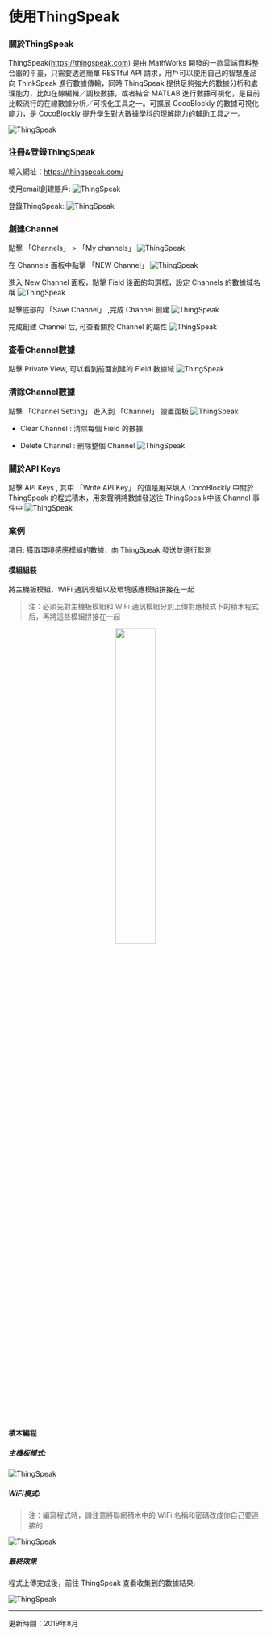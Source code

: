 # 使用ThingSpeak

### 關於ThingSpeak

ThingSpeak(https://thingspeak.com) 是由 MathWorks 開發的一款雲端資料整合器的平臺，只需要透過簡單 RESTful API 請求，用戶可以使用自己的智慧產品向 ThinkSpeak 進行數據傳輸，同時 ThingSpeak 提供足夠強大的數據分析和處理能力，比如在線編輯／調校數據，或者結合 MATLAB 進行數據可視化，是目前比較流行的在線數據分析／可視化工具之一。可擴展 CocoBlockly 的數據可視化能力，是 CocoBlockly 提升學生對大數據學科的理解能力的輔助工具之一。

![ThingSpeak](../media/ThingSpeak_info.png)

### 注冊&登錄ThingSpeak

輸入網址：https://thingspeak.com/

使用email創建賬戶:
![ThingSpeak](../media/ThingSpeak_signup.png)

登錄ThingSpeak:
![ThingSpeak](../media/ThingSpeak_signin.png)


### 創建Channel

點擊 「Channels」 > 「My channels」
![ThingSpeak](../media/ThingSpeak_channel_click.png)

在 Channels 面板中點擊 「NEW Channel」
![ThingSpeak](../media/ThingSpeak_channel_new.png)

進入 New Channel 面板，點擊 Field 後面的勾選框，設定 Channels 的數據域名稱
![ThingSpeak](../media/ThingSpeak_channel_setField.png)

點擊底部的 「Save Channel」 ,完成 Channel 創建
![ThingSpeak](../media/ThingSpeak_channel_create.png)

完成創建 Channel 后, 可查看關於 Channel 的屬性
![ThingSpeak](../media/ThingSpeak_channel_option.png)

### 查看Channel數據

點擊 Private View, 可以看到前面創建的 Field 數據域
![ThingSpeak](../media/ThingSpeak_channel_show.png)


### 清除Channel數據

點擊 「Channel Setting」 進入到 「Channel」 設置面板
![ThingSpeak](../media/ThingSpeak_channel_setting_2.png)

* Clear Channel : 清除每個 Field 的數據

* Delete Channel : 刪除整個 Channel
![ThingSpeak](../media/ThingSpeak_channel_setting.png)

### 關於API Keys

點擊 API Keys , 其中 「Write API Key」 的值是用来填入 CocoBlockly 中關於 ThingSpeak 的程式積木，用來聲明將數據發送往 ThingSpea k中該 Channel 事件中
![ThingSpeak](../media/ThingSpeak_channel_apikey.png)

### 案例

項目: 獲取環境感應模組的數據，向 ThingSpeak 發送並進行監測

#### 模組組裝

將主機板模組、WiFi 通訊模組以及環境感應模組拼接在一起

> 注：必須先對主機板模組和 WiFi 通訊模組分別上傳對應模式下的積木程式后，再將這些模組拼接在一起

<div style="text-align:center;margin:0px 0 20px 0;">
  <img src="../media/cocoCloud_project_1.jpg" width=40%/>
  </div>

#### 積木編程

##### 主機板模式:

![ThingSpeak](../media/ThingSpeak_example_main.png)

##### WiFi模式:

> 注：編寫程式時，請注意將聯網積木中的 WiFi 名稱和密碼改成你自己要連接的

![ThingSpeak](../media/ThingSpeak_example_wifi.png)

##### 最終效果

程式上傳完成後，前往 ThingSpeak 查看收集到的數據結果:

![ThingSpeak](../media/ThingSpeak_example_res.png)

---
更新時間：2019年8月
